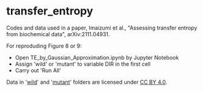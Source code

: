 # transfer_entropy
Codes and data used in a paper, Imaizumi et al., "Assessing transfer entropy from biochemical data", arXiv:2111.04931.

For reproduding Figure 8 or 9: 

* Open TE_by_Gaussian_Approximation.ipynb by Jupyter Notebook
* Assign 'wild' or 'mutant' to variable DIR in the first cell
* Carry out 'Run All'

Data in '[wild](https://github.com/kabashiy/transfer_entropy/tree/main/wild)' and '[mutant](https://github.com/kabashiy/transfer_entropy/tree/main/mutant)' folders  are licensed under [CC BY 4.0](https://creativecommons.org/licenses/by/4.0/deed.en).
